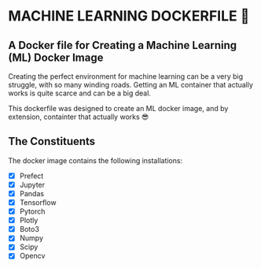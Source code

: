 **<h1>MACHINE LEARNING DOCKERFILE :whale:</h1>**
**<h2>A Docker file for Creating a Machine Learning (ML) Docker Image</h2>**
Creating the perfect environment for machine learning can be a very big struggle, with so many winding roads. Getting an ML container that actually works is quite scarce and can be a big deal.

This dockerfile was designed to create an ML docker image, and by extension, containter that actually works :sunglasses:

**<h2>The Constituents</h2>**
The docker image contains the following installations:

- [x] Prefect
- [x] Jupyter
- [x] Pandas
- [x] Tensorflow
- [x] Pytorch
- [x] Plotly
- [x] Boto3
- [x] Numpy
- [x] Scipy
- [x] Opencv
